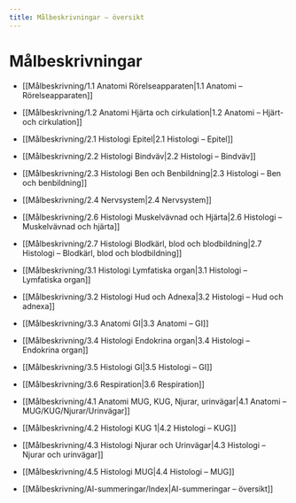 ```yaml
---
title: Målbeskrivningar – översikt
---
```


# Målbeskrivningar

- [[Målbeskrivning/1.1 Anatomi Rörelseapparaten|1.1 Anatomi – Rörelseapparaten]]
- [[Målbeskrivning/1.2 Anatomi Hjärta och cirkulation|1.2 Anatomi – Hjärt- och cirkulation]]
- [[Målbeskrivning/2.1 Histologi Epitel|2.1 Histologi – Epitel]]
- [[Målbeskrivning/2.2 Histologi Bindväv|2.2 Histologi – Bindväv]]
- [[Målbeskrivning/2.3 Histologi Ben och Benbildning|2.3 Histologi – Ben och benbildning]]
- [[Målbeskrivning/2.4 Nervsystem|2.4 Nervsystem]]
- [[Målbeskrivning/2.6 Histologi Muskelvävnad och Hjärta|2.6 Histologi – Muskelvävnad och hjärta]]
- [[Målbeskrivning/2.7 Histologi Blodkärl, blod och blodbildning|2.7 Histologi – Blodkärl, blod och blodbildning]]
- [[Målbeskrivning/3.1 Histologi Lymfatiska organ|3.1 Histologi – Lymfatiska organ]]
- [[Målbeskrivning/3.2 Histologi Hud och Adnexa|3.2 Histologi – Hud och adnexa]]
- [[Målbeskrivning/3.3 Anatomi GI|3.3 Anatomi – GI]]
- [[Målbeskrivning/3.4 Histologi Endokrina organ|3.4 Histologi – Endokrina organ]]
- [[Målbeskrivning/3.5 Histologi GI|3.5 Histologi – GI]]
- [[Målbeskrivning/3.6 Respiration|3.6 Respiration]]
- [[Målbeskrivning/4.1 Anatomi MUG, KUG, Njurar, urinvägar|4.1 Anatomi – MUG/KUG/Njurar/Urinvägar]]
- [[Målbeskrivning/4.2 Histologi KUG 1|4.2 Histologi – KUG]]
- [[Målbeskrivning/4.3 Histologi Njurar och Urinvägar|4.3 Histologi – Njurar och urinvägar]]
- [[Målbeskrivning/4.5 Histologi MUG|4.4 Histologi – MUG]]

- [[Målbeskrivning/AI-summeringar/Index|AI-summeringar – översikt]]
